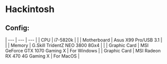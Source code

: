 # Hackintosh 

## Config:
| --- | --- | --- |
| CPU | i7-5820k |  |
| Motherboard | Asus X99 Pro/USB 3.1 |  |
| Memory | G.Skill TridentZ NEO 3800 8Gx4 |  |
| Graphic Card | MSI GeForce GTX 1070 Gaming X | For Windows |
| Graphic Card | MSI Radeon RX 470 4G Gaming X | For MacOS |


